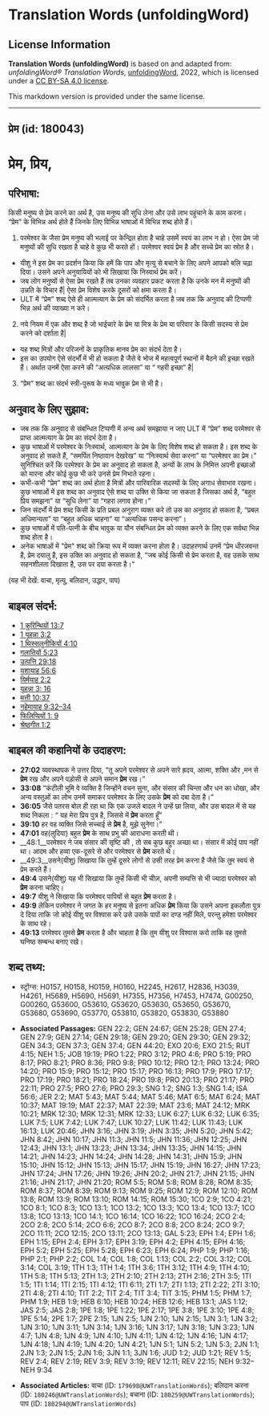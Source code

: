 # Translation Words (unfoldingWord)

## License Information

**Translation Words (unfoldingWord)** is based on and adapted from: _unfoldingWord® Translation Words_, [unfoldingWord](https://unfoldingword.org/utw), 2022, which is licensed under a [CC BY-SA 4.0 license](https://creativecommons.org/licenses/by-sa/4.0/legalcode.en).

This markdown version is provided under the same license.



--------------------------------

## प्रेम (id: 180043)

प्रेम, प्रिय,
=============

परिभाषा:
--------

किसी मनुष्य से प्रेम करने का अर्थ है, उस मनुष्य की सुधि लेना और उसे लाभ पहुंचाने के काम करना। “प्रेम” के विभिन्न अर्थ होते हैं जिनके लिए विभिन्न भाषाओं में विभिन्न शब्द होते हैं।

1. परमेश्वर के जैसा प्रेम मनुष्य की भलाई पर केन्द्रित होता है चाहे उसमें स्वयं का लाभ न हो। ऐसा प्रेम जो मनुष्यों की सुधि रखता है चाहे वे कुछ भी करते हों। परमेश्वर स्वयं प्रेम है और सच्चे प्रेम का स्रोत है।

* यीशु ने इस प्रेम का प्रदर्शन किया कि हमें कि पाप और मृत्यु से बचाने के लिए अपने आपको बलि चढ़ा दिया। उसने अपने अनुयायियों को भी सिखाया कि निस्वार्थ प्रेम करें।
* जब लोग मनुष्यों से ऐसा प्रेम रखते हैं तब उनका व्यवहार प्रकट करता है कि उनके मन में मनुष्यों की उन्नति के विचार हैं\| ऐसा प्रेम विशेष करके दूसरों को क्षमा करता है।
* ULT में “प्रेम” शब्द ऐसे ही आत्मत्याग के प्रेम को संदर्भित करता है जब तक कि अनुवाद की टिप्पणी भिन्न अर्थ की व्याख्या न करे।

2. नये नियम में एक और शब्द है जो भाईचारे के प्रेम या मित्र के प्रेम या परिवार के किसी सदस्य से प्रेम करने को दर्शाता है\|

* यह शब्द मित्रों और परिजनों के प्राकृतिक मानव प्रेम का संदर्भ देता है।
* इस का उपयोग ऐसे संदर्भों में भी हो सकता है जैसे वे भोज में महत्वपूर्ण स्थानों में बैठने की इच्छा रखते हैं। अर्थात उनमें ऐसा करने की “अत्यधिक लालसा” या “ गहरी इच्छा” है\|

3. “प्रेम” शब्द का संदर्भ स्त्री\-पुरूष के मध्य भावुक प्रेम से भी है।

अनुवाद के लिए सुझाव:
--------------------

* जब तक कि अनुवाद से संबन्धित टिप्पणी में अन्य अर्थ समझाया न जाए ULT में “प्रेम” शब्द परमेश्वर से प्राप्त आत्मत्याग के प्रेम का संदर्भ देता है।
* कुछ भाषाओं में परमेश्वर के निःस्वार्थ, आत्मत्याग के प्रेम के लिए विशेष शब्द हो सकता है। इस शब्द के अनुवाद हो सकते हैं, “समर्पित निष्ठावान देखरेख” या “निःस्वार्थ सेवा करना” या “परमेश्वर का प्रेम।” सुनिश्चित करें कि परमेश्वर के प्रेम का अनुवाद हो सकता है, अन्यों के लाभ के निमित्त अपनी इच्छाओं को मारना और कोई कुछ भी करे उनसे प्रेम निभाते रहना।
* कभी\-कभी “प्रेम” शब्द का अर्थ होता है मित्रों और पारिवारिक सदस्यों के लिए अगाध सेवाभाव रखना। कुछ भाषाओं में इस शब्द का अनुवाद ऐसे शब्द या उक्ति से किया जा सकता है जिसका अर्थ है, “बहुत प्रिय समझना” या “सुधि लेना” या “गहरा लगाव होना।”
* जिन संदर्भों में प्रेम शब्द किसी के प्रति प्रबल अनुराग व्यक्त करे तो उस का अनुवाद हो सकता है, “प्रबल अधिमान्यता” या “बहुत अधिक चाहना” या “अत्यधिक पसन्द करना”।
* कुछ भाषाओं में पति\-पत्नी के बीच भावुक या यौन संबन्धित प्रेम को व्यक्त करने के लिए एक सर्वथा भिन्न शब्द होता है।
* अनेक भाषाओं में "प्रेम" शब्द को क्रिया रूप में व्यक्त करना होता है। उदाहरणार्थ उनमें “प्रेम धीरजवन्त है, प्रेम दयालु है, इस उक्ति का अनुवाद हो सकता है, “जब कोई किसी से प्रेम करता है, वह उसके साथ सहनशीलता दिखाता है, उस पर दया करता है।”

(यह भी देखें: वाचा, मृत्यु, बलिदान, उद्धार, पाप)

बाइबल संदर्भ:
-------------

* [1 कुरिन्थियों 13:7](https://ref.ly/1Cor0:0)
* [1 यूहन्ना 3:2](https://ref.ly/1John0:0)
* [1 थिस्सलुनीकियों 4:10](https://ref.ly/1Thess0:0)
* [गलातियों 5:23](https://ref.ly/Gal5:23)
* [उत्पत्ति 29:18](https://ref.ly/Gen29:18)
* [यशायाह 56:6](https://ref.ly/Isa56:6)
* [यिर्मयाह 2:2](https://ref.ly/Jer2:2)
* [यूहन्ना 3: 16](https://ref.ly/John3:0)
* [मत्ती 10:37](https://ref.ly/Matt10:37)
* [नहेमायाह 9:32–34](https://ref.ly/Neh9:32-Neh9:34)
* [फिलिप्पियों 1: 9](https://ref.ly/Phil1:0)
* [श्रेष्ठगीत 1:2](https://ref.ly/Song1:2)

बाइबल की कहानियों के उदाहरण:
----------------------------

* **27:02** व्यवस्थापक ने उत्तर दिया, “तू अपने परमेश्वर से अपने सारे ह्रदय, आत्मा, शक्ति और ,मन से **प्रेम** रख और अपने पड़ोसी से अपने समान **प्रेम** रख।”
* **33:08** “कंटीली भूमि वे व्यक्ति है जिन्होंने वचन सुना, और संसार की चिन्ता और धन का धोखा, और अन्य वस्तुओं का लोभ उनमें समाकर परमेश्वर के लिए उसके **प्रेम** को दबा देता है।”
* **36:05** जैसे पतरस बोल ही रहा था कि एक उजले बादल ने उन्हें छा लिया, और उस बादल में से यह शब्द निकला : “ यह मेरा प्रिय पुत्र है, जिससे में **प्रेम** करता हूँ”
* **39:10** हर वह व्यक्ति जिसे सच्चाई से **प्रेम** है, मुझे सुनेगा।”
* **47:01** वह(लुदिया) बहुत **प्रेम** के साथ प्रभु की आराधना करती थी।
* \_\_48:1\_\_परमेश्वर ने जब संसार की सृष्टि की , तो सब कुछ बहुर अच्छा था। संसार में कोई पाप नहीं था। आदम और हव्वा एक\-दूसरे से और परमेश्वर से **प्रेम** करते थे।
* \_\_49:3\_\_उसने(यीशु) सिखाया कि तुम्हें दूसरे लोगों से उसी तरह प्रेम करना है जैसे कि तुम स्वयं से प्रेम करते हैं।
* **49:4** उसने(यीशु) यह भी सिखाया कि तुम्हें किसी भी चीज़, अपनी सम्पत्ति से भी ज्यादा परमेश्वर को **प्रेम** करना चाहिए।
* **49:7** यीशु ने सिखाया कि परमेश्वर पापियों से बहुत **प्रेम** करता है।
* **49:9** लेकिन परमेश्वर ने जगत के हर मनुष्य से इतना अधिक **प्रेम** किया कि उसने अपना इकलौता पुत्र दे दिया ताकि जो कोई यीशु पर विश्वास करे उसे उसके पापों का दण्ड नहीं मिले, परन्तु हमेशा परमेश्वर के साथ रहे।
* **49:13** परमेश्वर तुमसे **प्रेम** करता है और चाहता है कि तुम यीशु पर विश्वास करो ताकि वह तुमसे घनिष्ठ सम्बन्ध बनाए रखे।

शब्द तथ्य:
----------

* स्ट्रोंग्स: H0157, H0158, H0159, H0160, H2245, H2617, H2836, H3039, H4261, H5689, H5690, H5691, H7355, H7356, H7453, H7474, G00250, G00260, G53600, G53610, G53620, G53630, G53650, G53670, G53680, G53690, G53770, G53810, G53820, G53830, G53880

* **Associated Passages:** GEN 22:2; GEN 24:67; GEN 25:28; GEN 27:4; GEN 27:9; GEN 27:14; GEN 29:18; GEN 29:20; GEN 29:30; GEN 29:32; GEN 34:3; GEN 37:3; GEN 37:4; GEN 44:20; EXO 20:6; EXO 21:5; RUT 4:15; NEH 1:5; JOB 19:19; PRO 1:22; PRO 3:12; PRO 4:6; PRO 5:19; PRO 8:17; PRO 8:21; PRO 8:36; PRO 9:8; PRO 10:12; PRO 12:1; PRO 13:24; PRO 14:20; PRO 15:9; PRO 15:12; PRO 15:17; PRO 16:13; PRO 17:9; PRO 17:17; PRO 17:19; PRO 18:21; PRO 18:24; PRO 19:8; PRO 20:13; PRO 21:17; PRO 22:11; PRO 27:5; PRO 27:6; PRO 29:3; SNG 1:2; SNG 1:3; SNG 1:4; ISA 56:6; JER 2:2; MAT 5:43; MAT 5:44; MAT 5:46; MAT 6:5; MAT 6:24; MAT 10:37; MAT 19:19; MAT 22:37; MAT 22:39; MAT 23:6; MAT 24:12; MRK 10:21; MRK 12:30; MRK 12:31; MRK 12:33; LUK 6:27; LUK 6:32; LUK 6:35; LUK 7:5; LUK 7:42; LUK 7:47; LUK 10:27; LUK 11:42; LUK 11:43; LUK 16:13; LUK 20:46; JHN 3:16; JHN 3:19; JHN 3:35; JHN 5:20; JHN 5:42; JHN 8:42; JHN 10:17; JHN 11:3; JHN 11:5; JHN 11:36; JHN 12:25; JHN 12:43; JHN 13:1; JHN 13:23; JHN 13:34; JHN 13:35; JHN 14:15; JHN 14:21; JHN 14:23; JHN 14:24; JHN 14:28; JHN 14:31; JHN 15:9; JHN 15:10; JHN 15:12; JHN 15:13; JHN 15:17; JHN 15:19; JHN 16:27; JHN 17:23; JHN 17:24; JHN 17:26; JHN 19:26; JHN 20:2; JHN 21:7; JHN 21:15; JHN 21:16; JHN 21:17; JHN 21:20; ROM 5:5; ROM 5:8; ROM 8:28; ROM 8:35; ROM 8:37; ROM 8:39; ROM 9:13; ROM 9:25; ROM 12:9; ROM 12:10; ROM 13:8; ROM 13:9; ROM 13:10; ROM 14:15; ROM 15:30; 1CO 2:9; 1CO 4:21; 1CO 8:1; 1CO 8:3; 1CO 13:1; 1CO 13:2; 1CO 13:3; 1CO 13:4; 1CO 13:7; 1CO 13:8; 1CO 13:13; 1CO 14:1; 1CO 16:14; 1CO 16:22; 1CO 16:24; 2CO 2:4; 2CO 2:8; 2CO 5:14; 2CO 6:6; 2CO 8:7; 2CO 8:8; 2CO 8:24; 2CO 9:7; 2CO 11:11; 2CO 12:15; 2CO 13:11; 2CO 13:13; GAL 5:23; EPH 1:4; EPH 1:6; EPH 1:15; EPH 2:4; EPH 3:17; EPH 3:19; EPH 4:2; EPH 4:15; EPH 4:16; EPH 5:2; EPH 5:25; EPH 5:28; EPH 6:23; EPH 6:24; PHP 1:9; PHP 1:16; PHP 2:1; PHP 2:2; COL 1:4; COL 1:8; COL 1:13; COL 2:2; COL 3:12; COL 3:14; COL 3:19; 1TH 1:3; 1TH 1:4; 1TH 3:6; 1TH 3:12; 1TH 4:9; 1TH 4:10; 1TH 5:8; 1TH 5:13; 2TH 1:3; 2TH 2:10; 2TH 2:13; 2TH 2:16; 2TH 3:5; 1TI 1:5; 1TI 1:14; 1TI 2:15; 1TI 4:12; 1TI 6:11; 2TI 1:7; 2TI 1:13; 2TI 2:22; 2TI 3:10; 2TI 4:8; 2TI 4:10; TIT 2:2; TIT 2:4; TIT 3:4; TIT 3:15; PHM 1:5; PHM 1:7; PHM 1:9; HEB 1:9; HEB 6:10; HEB 10:24; HEB 12:6; HEB 13:1; JAS 1:12; JAS 2:5; JAS 2:8; 1PE 1:8; 1PE 1:22; 1PE 2:17; 1PE 3:8; 1PE 3:10; 1PE 4:8; 1PE 5:14; 2PE 1:7; 2PE 2:15; 1JN 2:5; 1JN 2:10; 1JN 2:15; 1JN 3:1; 1JN 3:2; 1JN 3:10; 1JN 3:11; 1JN 3:14; 1JN 3:16; 1JN 3:17; 1JN 3:18; 1JN 3:23; 1JN 4:7; 1JN 4:8; 1JN 4:9; 1JN 4:10; 1JN 4:11; 1JN 4:12; 1JN 4:16; 1JN 4:17; 1JN 4:18; 1JN 4:19; 1JN 4:20; 1JN 4:21; 1JN 5:1; 1JN 5:2; 1JN 5:3; 2JN 1:1; 2JN 1:3; 2JN 1:5; 2JN 1:6; 3JN 1:1; 3JN 1:6; JUD 1:2; JUD 1:21; REV 1:5; REV 2:4; REV 2:19; REV 3:9; REV 3:19; REV 12:11; REV 22:15; NEH 9:32–NEH 9:34
* **Associated Articles:** वाचा (ID: `179698@UWTranslationWords`); बलिदान करना (ID: `180246@UWTranslationWords`); बचाना (ID: `180259@UWTranslationWords`); पाप (ID: `180294@UWTranslationWords`)

